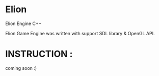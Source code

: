# Elion

Elion Engine C++

Elion Game Engine was written with support SDL library & OpenGL API.



# INSTRUCTION :
 coming soon :)
